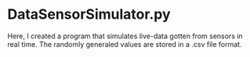 # DataSensorSimulator.py
Here, I created a program that simulates live-data gotten from sensors in real time. The randomly generaled values are stored in a .csv file format.
